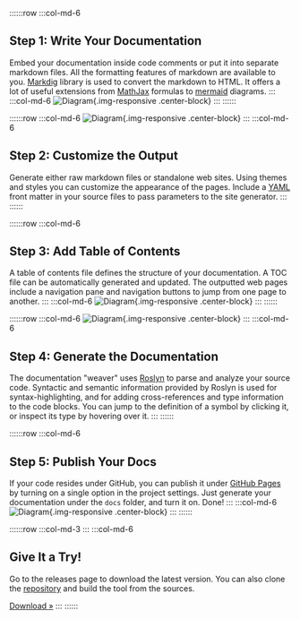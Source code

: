 ﻿---
Template: landing
ProjectName: Literate Programming
GitHub: https://github.com/johtela/LiterateProgramming
Download: https://github.com/johtela/LiterateProgramming/releases
License: License.html
Footer: "Copyright © 2017 Tommi Johtela"
ShowDescriptionsInToc: false
BootstrapStyle: readable
MarkdownStyle: book
SyntaxHighlight: solarized-light
UseDiagrams: true
DiagramStyle: mermaid
UseMath: true
_Jumbotron: >
    # Literate Programming in C#

    Produce beautiful, interactive documentation for your C# projects using
    [literate programming](https://en.wikipedia.org/wiki/Literate_programming). 
    Write your documentation inside comments using 
    [markdown](https://en.wikipedia.org/wiki/Markdown) 
    and compile it to a fully functional web site that can be published on 
    [GitHub](https://github.com).
---

::::::row
:::col-md-6
## Step 1: Write Your Documentation

Embed your documentation inside code comments or put it into separate markdown 
files. All the formatting features of markdown are available to you. 
[Markdig](https://github.com/lunet-io/markdig) library is used to convert the 
markdown to HTML. It offers a lot of useful extensions from 
[MathJax](https://www.mathjax.org/) formulas to 
[mermaid](https://knsv.github.io/mermaid/) diagrams. 
:::
:::col-md-6
![Diagram](images/Diagram.png){.img-responsive .center-block}
:::
::::::

::::::row
:::col-md-6
![Diagram](images/FrontMatter.png){.img-responsive .center-block}
:::
:::col-md-6
## Step 2: Customize the Output

Generate either raw markdown files or standalone web sites. Using themes 
and styles you can customize the appearance of the pages. Include a [YAML](http://yaml.org/) 
front matter in your source files to pass parameters to the site generator.
:::
::::::

::::::row
:::col-md-6
## Step 3: Add Table of Contents

A table of contents file defines the structure of your documentation. A TOC 
file can be automatically generated and updated. The outputted web pages 
include a navigation pane and navigation buttons to jump from one page to 
another.
:::
:::col-md-6
![Diagram](images/Navigation.png){.img-responsive .center-block}
:::
::::::

::::::row
:::col-md-6
![Diagram](images/Code.png){.img-responsive .center-block}
:::
:::col-md-6
## Step 4: Generate the Documentation

The documentation "weaver" uses [Roslyn](https://github.com/dotnet/roslyn) to 
parse and analyze your source code. Syntactic and semantic information provided 
by Roslyn is used for syntax-highlighting, and for adding cross-references and 
type information to the code blocks. You can jump to the definition of a symbol 
by clicking it, or inspect its type by hovering over it.
:::
::::::

::::::row
:::col-md-6
## Step 5: Publish Your Docs

If your code resides under GitHub, you can publish it under 
[GitHub Pages](https://pages.github.com/) by turning on a single option in the 
project settings. Just generate your documentation under the `docs` folder,
and turn it on. Done!
:::
:::col-md-6
![Diagram](images/GitHubPages.png){.img-responsive .center-block}
:::
::::::

::::::row
:::col-md-3
<i class="fa fa-cloud-download fa-5x pull-right"></i>
:::
:::col-md-6
## Give It a Try!

Go to the releases page to download the latest version. You can also clone the
[repository](https://github.com/johtela/LiterateProgramming) and build the tool
from the sources.

<a class="btn btn-default" href="https://github.com/johtela/LiterateProgramming/releases" role="button">Download &raquo;</a>
:::
::::::
